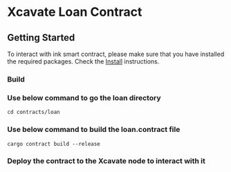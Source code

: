 # Xcavate Loan Contract

## Getting Started

To interact with ink smart contract, please make sure that you have installed the required packages.
Check the [Install](https://docs.astar.network/docs/build/environment/ink_environment/) instructions.

### Build

### Use below command to go the loan directory

```shell
cd contracts/loan
```

### Use below command to build the loan.contract file

```shell
cargo contract build --release
```

### Deploy the contract to the Xcavate node to interact with it
